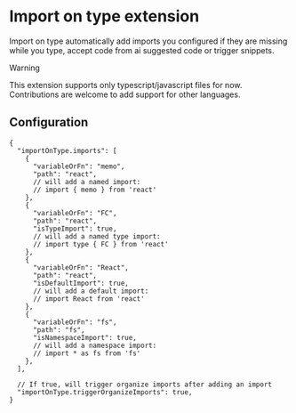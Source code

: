 # Import on type extension

Import on type automatically add imports you configured if they are missing while you type, accept code from ai suggested code or trigger snippets.

> [!WARNING]
> This extension supports only typescript/javascript files for now. Contributions are welcome to add support for other languages.

## Configuration

```jsonc
{
  "importOnType.imports": [
    {
      "variableOrFn": "memo",
      "path": "react",
      // will add a named import:
      // import { memo } from 'react'
    },
    {
      "variableOrFn": "FC",
      "path": "react",
      "isTypeImport": true,
      // will add a named type import:
      // import type { FC } from 'react'
    },
    {
      "variableOrFn": "React",
      "path": "react",
      "isDefaultImport": true,
      // will add a default import:
      // import React from 'react'
    },
    {
      "variableOrFn": "fs",
      "path": "fs",
      "isNamespaceImport": true,
      // will add a namespace import:
      // import * as fs from 'fs'
    },
  ],

  // If true, will trigger organize imports after adding an import
  "importOnType.triggerOrganizeImports": true,
}
```
